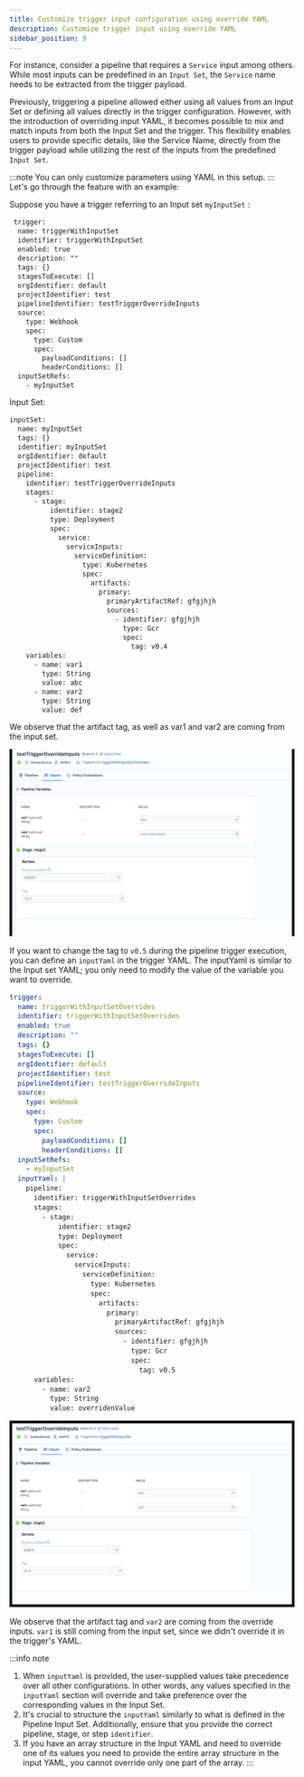 ```yaml
---
title: Customize trigger input configuration using override YAML
description: Customize trigger input using override YAML
sidebar_position: 9
---
```


For instance, consider a pipeline that requires a ``Service`` input among others. While most inputs can be predefined in an ``Input Set``, the ``Service`` name needs to be extracted from the trigger payload.

Previously, triggering a pipeline allowed either using all values from an Input Set or defining all values directly in the trigger configuration. However, with the introduction of overriding input YAML, it becomes possible to mix and match inputs from both the Input Set and the trigger. This flexibility enables users to provide specific details, like the Service Name, directly from the trigger payload while utilizing the rest of the inputs from the predefined ``Input Set``.


:::note
You can only customize parameters using YAML in this setup.
:::
Let's go through the feature with an example:


Suppose you have a trigger referring to an Input set `myInputSet` :
```
 trigger:
  name: triggerWithInputSet
  identifier: triggerWithInputSet
  enabled: true
  description: ""
  tags: {}
  stagesToExecute: []
  orgIdentifier: default
  projectIdentifier: test
  pipelineIdentifier: testTriggerOverrideInputs
  source:
    type: Webhook
    spec:
      type: Custom
      spec:
        payloadConditions: []
        headerConditions: []
  inputSetRefs:
    - myInputSet
```

Input Set:
```
inputSet:
  name: myInputSet
  tags: {}
  identifier: myInputSet
  orgIdentifier: default
  projectIdentifier: test
  pipeline:
    identifier: testTriggerOverrideInputs
    stages:
      - stage:
          identifier: stage2
          type: Deployment
          spec:
            service:
              serviceInputs:
                serviceDefinition:
                  type: Kubernetes
                  spec:
                    artifacts:
                      primary:
                        primaryArtifactRef: gfgjhjh
                        sources:
                          - identifier: gfgjhjh
                            type: Gcr
                            spec:
                              tag: v0.4
    variables:
      - name: var1
        type: String
        value: abc
      - name: var2
        type: String
        value: def
```
We observe that the artifact tag, as well as var1 and var2 are coming from the input set.

![](./static/input_set_without_override.png)

If you want to change the tag to ``v0.5`` during the pipeline trigger execution, you can define an ``inputYaml`` in the trigger YAML. The inputYaml is similar to the Input set YAML; you only need to modify the value of the variable you want to override.

```yaml
trigger:
  name: triggerWithInputSetOverrides
  identifier: triggerWithInputSetOverrides
  enabled: true
  description: ""
  tags: {}
  stagesToExecute: []
  orgIdentifier: default
  projectIdentifier: test
  pipelineIdentifier: testTriggerOverrideInputs
  source:
    type: Webhook
    spec:
      type: Custom
      spec:
        payloadConditions: []
        headerConditions: []
  inputSetRefs:
    - myInputSet
  inputYaml: |
    pipeline:
      identifier: triggerWithInputSetOverrides
      stages:
        - stage:
            identifier: stage2
            type: Deployment
            spec:
              service:
                serviceInputs:
                  serviceDefinition:
                    type: Kubernetes
                    spec:
                      artifacts:
                        primary:
                          primaryArtifactRef: gfgjhjh
                          sources:
                            - identifier: gfgjhjh
                              type: Gcr
                              spec:
                                tag: v0.5
      variables:
        - name: var2
          type: String
          value: overridenValue
```
![](./static/input_set_with_override.png)

We observe that the artifact tag and ``var2`` are coming from the override inputs. ``var1`` is still coming from the input set, since we didn't override it in the trigger's YAML.


:::info note
1. When ``inputYaml`` is provided, the user-supplied values take precedence over all other configurations. In other words, any values specified in the  ``inputYaml`` section will override and take preference over the corresponding values in the Input Set.
2. It's crucial to structure the ``inputYaml`` similarly to what is defined in the Pipeline Input Set. Additionally, ensure that you provide the correct pipeline, stage, or step ``identifier``.
3. If you have an array structure in the Input YAML and need to override one of its values you need to provide the entire array structure in the input YAML, you cannot override only one part of the array.
:::
